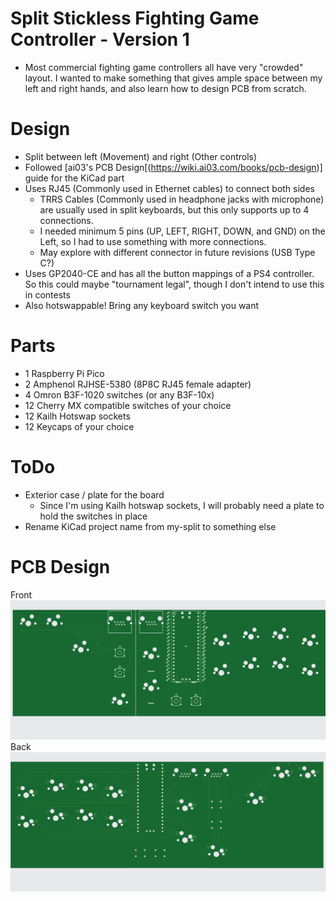# Split Stickless Fighting Game Controller - Version 1
- Most commercial fighting game controllers all have very "crowded" layout. I wanted to make something that gives ample space between my left and right hands, and also learn how to design PCB from scratch. 

# Design 
- Split between left (Movement) and right (Other controls)
- Followed [ai03's PCB Design[(https://wiki.ai03.com/books/pcb-design)] guide for the KiCad part
- Uses RJ45 (Commonly used in Ethernet cables) to connect both sides 
    - TRRS Cables (Commonly used in headphone jacks with microphone) are usually used in split keyboards, but this only supports up to 4 connections.
    - I needed minimum 5 pins (UP, LEFT, RIGHT, DOWN, and GND) on the Left, so I had to use something with more connections. 
    - May explore with different connector in future revisions (USB Type C?)
- Uses GP2040-CE and has all the button mappings of a PS4 controller. So this could maybe "tournament legal", though I don't intend to use this in contests
- Also hotswappable! Bring any keyboard switch you want 

# Parts 
- 1 Raspberry Pi Pico
- 2 Amphenol RJHSE-5380 (8P8C RJ45 female adapter)
- 4 Omron B3F-1020 switches (or any B3F-10x)
- 12 Cherry MX compatible switches of your choice 
- 12 Kailh Hotswap sockets
- 12 Keycaps of your choice

# ToDo 
- Exterior case / plate for the board
  - Since I'm using Kailh hotswap sockets, I will probably need a plate to hold the switches in place 
- Rename KiCad project name from my-split to something else 

# PCB Design
Front
![front](Images/01.Front.png)
Back
![back](Images/02.Back.png)